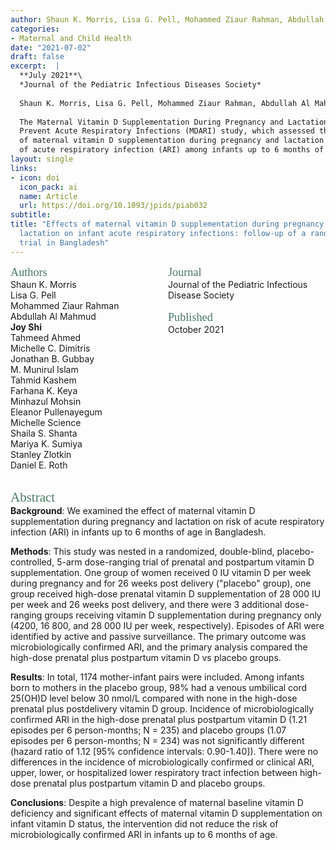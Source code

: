 ```yaml
---
author: Shaun K. Morris, Lisa G. Pell, Mohammed Ziaur Rahman, Abdullah Al Mahmud, Joy Shi, Tahmeed Ahmed, Michelle C. Dimitris, Jonathan B. Gubbay, M. Munirul Islam, Tahmid Kashem, Farhana K. Keya, Minhazul Mohsin, Eleanor Pullenayegum, Michelle Science, Shaila S. Shanta, Mariya K. Sumiya, Stanley Zlotkin, and Daniel E. Roth
categories: 
- Maternal and Child Health
date: "2021-07-02"
draft: false
excerpt:  |
  **July 2021**\
  *Journal of the Pediatric Infectious Diseases Society*
  
  Shaun K. Morris, Lisa G. Pell, Mohammed Ziaur Rahman, Abdullah Al Mahmud, **Joy Shi**, Tahmeed Ahmed, Michelle C. Dimitris, Jonathan B. Gubbay, M. Munirul Islam, Tahmid Kashem, Farhana K. Keya, Minhazul Mohsin, Eleanor Pullenayegum, Michelle Science, Shaila S. Shanta, Mariya K. Sumiya, Stanley Zlotkin, and Daniel E. Roth
  
  The Maternal Vitamin D Supplementation During Pregnancy and Lactation to 
  Prevent Acute Respiratory Infections (MDARI) study, which assessed the effect 
  of maternal vitamin D supplementation during pregnancy and lactation on risk 
  of acute respiratory infection (ARI) among infants up to 6 months of age.
layout: single
links:
- icon: doi
  icon_pack: ai
  name: Article
  url: https://doi.org/10.1093/jpids/piab032
subtitle: 
title: "Effects of maternal vitamin D supplementation during pregnancy and 
  lactation on infant acute respiratory infections: follow-up of a randomized 
  trial in Bangladesh"
---
```

<style>
.column-left{
  float: left;
  width: 50%;
  text-align: left;
}
.column-right{
  float: right;
  width: 50%;
  text-align: left;
}
.footer {
  clear: both;
  width: 100%;
}
</style>

<div class="column-left">
  <span style="color:#4b7863; font-family: 'Garamond'; font-size: 1.3em; font-weight: 100">Authors</span><br>  
  Shaun K. Morris<br>
  Lisa G. Pell<br>
  Mohammed Ziaur Rahman<br>
  Abdullah Al Mahmud<br>
  <b>Joy Shi</b><br>
  Tahmeed Ahmed<br>
  Michelle C. Dimitris<br>
  Jonathan B. Gubbay<br>
  M. Munirul Islam<br>
  Tahmid Kashem<br>
  Farhana K. Keya<br>
  Minhazul Mohsin<br>
  Eleanor Pullenayegum<br>
  Michelle Science<br>
  Shaila S. Shanta<br>
  Mariya K. Sumiya<br>
  Stanley Zlotkin<br>
  Daniel E. Roth
</div>
<div class="column-right">
  <span style="color:#4b7863; font-family: 'Garamond'; font-size: 1.3em; font-weight: 100">Journal</span><br>  
  Journal of the Pediatric Infectious Disease Society<br><br>
  <span style="color:#4b7863; font-family: 'Garamond'; font-size: 1.3em; font-weight: 100">Published</span><br>  
  October 2021<br><br>
</div>
<div class="footer"><br></div>

<span style="color:#4b7863; font-family: 'Garamond'; font-size: 1.5em; font-weight: 100">Abstract</span>  
**Background**: We examined the effect of maternal vitamin D supplementation during pregnancy and lactation on risk of acute respiratory infection (ARI) in infants up to 6 months of age in Bangladesh.

**Methods**: This study was nested in a randomized, double-blind, placebo-controlled, 5-arm dose-ranging trial of prenatal and postpartum vitamin D supplementation. One group of women received 0 IU vitamin D per week during pregnancy and for 26 weeks post delivery ("placebo" group), one group received high-dose prenatal vitamin D supplementation of 28 000 IU per week and 26 weeks post delivery, and there were 3 additional dose-ranging groups receiving vitamin D supplementation during pregnancy only (4200, 16 800, and 28 000 IU per week, respectively). Episodes of ARI were identified by active and passive surveillance. The primary outcome was microbiologically confirmed ARI, and the primary analysis compared the high-dose prenatal plus postpartum vitamin D vs placebo groups.

**Results**: In total, 1174 mother-infant pairs were included. Among infants born to mothers in the placebo group, 98% had a venous umbilical cord 25(OH)D level below 30 nmol/L compared with none in the high-dose prenatal plus postdelivery vitamin D group. Incidence of microbiologically confirmed ARI in the high-dose prenatal plus postpartum vitamin D (1.21 episodes per 6 person-months; N = 235) and placebo groups (1.07 episodes per 6 person-months; N = 234) was not significantly different (hazard ratio of 1.12 [95% confidence intervals: 0.90-1.40]). There were no differences in the incidence of microbiologically confirmed or clinical ARI, upper, lower, or hospitalized lower respiratory tract infection between high-dose prenatal plus postpartum vitamin D and placebo groups.

**Conclusions**: Despite a high prevalence of maternal baseline vitamin D deficiency and significant effects of maternal vitamin D supplementation on infant vitamin D status, the intervention did not reduce the risk of microbiologically confirmed ARI in infants up to 6 months of age.